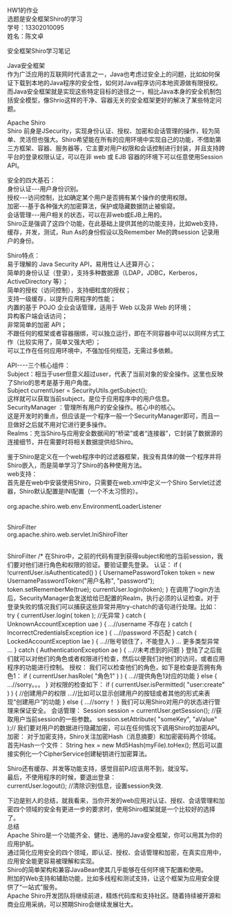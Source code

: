 HW1的作业  
选题是安全框架Shiro的学习  
学号：13302010095  
姓名：陈文卓  


安全框架Shiro学习笔记   

Java安全框架  
作为广泛应用的互联网时代语言之一，Java也考虑过安全上的问题，比如如何保证下载到本地的Java程序的安全性，如何对Java程序访问本地资源做有限授权。而Java安全框架就是实现这些特定目标的途径之一，相比Java本身的安全机制包括安全模型，像Shrio这样的干净、容器无关的安全框架更好的解决了某些特定问题。   

Apache Shiro   
Shiro 前身是JSecurity，实现身份认证、授权、加密和会话管理的操作，较为简单、灵活但也强大。Shiro希望能在所有的应用环境中实现自己的功能，不借助第三方框架、容器、服务器等，它主要对用户权限和会话控制进行封装，并且支持跨平台的登录权限认证，可以在非 web 或 EJB 容器的环境下可以任意使用Session API。   

安全的四大基石：   
身份认证---用户身份识别。   
授权---访问控制，比如确定某个用户是否拥有某个操作的使用权限。   
加密---基于各种强大的加密算法，保护或隐藏数据防止被偷窥。   
会话管理---用户相关的状态，可以在非web或EJB上用的。   
Shiro正是强调了这四个功能，在此基础上提供其他的功能支持，比如web支持，缓存，并发，测试，Run As的身份假设以及Remember Me的跨session 记录用户的身份。     

Shiro特点：   
易于理解的 Java Security API，易用性让人还算开心；   
简单的身份认证（登录），支持多种数据源（LDAP，JDBC，Kerberos，ActiveDirectory 等）；  
简单的授权（访问控制），支持细粒度的授权；  
支持一级缓存，以提升应用程序的性能；  
内置的基于 POJO 企业会话管理，适用于 Web 以及非 Web 的环境；  
异构客户端会话访问；  
非常简单的加密 API；  
不跟任何的框架或者容器捆绑，可以独立运行，即在不同容器中可以以同样方式工作（比较实用了，简单又强大吧）；  
可以工作在任何应用环境中，不强加任何规范，无需过多依赖。   

API----三个核心组件：   
Subject：相当于user但意义超过user，代表了当前对象的安全操作。这里也反映了Shrio的思考是基于用户角度。  
  Subject currentUser = SecurityUtils.getSubject();  
这样就可以获取当前subject，是位于应用程序中的用户信息。   
SecurityManager ：管理所有用户的安全操作。核心中的核心。   
这是开发时的重点，但应该是一个程序一般一个SecurityManager即可，而且一旦做好之后就不用对它进行更多操作。    
 Realms：充当Shiro与应用安全数据间的“桥梁”或者“连接器”，它封装了数据源的连接细节，并在需要时将相关数据提供给Shiro。   

鉴于Shiro是定义在一个web程序中的过滤器框架，我没有具体的做一个程序并将Shiro嵌入，而是简单学习了Shiro的各种使用方法。   
web支持：   
首先是在web中安装使用Shiro，只需要在web.xml中定义一个Shiro Servlet过滤器，Shiro默认配置是INI配置（一个不太习惯的）。   
  <listener>   
     <listener-class>org.apache.shiro.web.env.EnvironmentLoaderListener</listener-class>   
  </listener>   
  
  <filter>  <!--加入过滤器-->   
     <filter-name>ShiroFilter</filter-name>       
     <filter-class>org.apache.shiro.web.servlet.IniShiroFilter</filter-class>   
     <!-- 没有init-param属性就默认从classpath:shiro.ini装入INI配置 -->    
  </filter>   
  
  <filter-mapping>    
      <filter-name>ShiroFilter</filter-name>    
      <url-pattern>/*</url-pattern>     
  </filter-mapping>    
在Shiro中，之前的代码有提到获得subject和他的当前session，我们要对他们进行角色和权限的验证。要验证要先登录。   
认证：   
  if ( !currentUser.isAuthenticated() ) {       
     UsernamePasswordToken token = new UsernamePasswordToken("用户名称", "password");              
     token.setRememberMe(true);         
     currentUser.login(token);    
  }   
在调用了login方法后，SecurityManager会发送给给已配置的Realm，执行必须的认证检查。对于登录失败的情况我们可以捕获这些异常并用try-chatch的语句进行处理。比如：   
  try {       
    currentUser.login( token );    //无异常    
  } catch ( UnknownAccountException uae ) {        
    ...//username 不存在   
  } catch ( IncorrectCredentialsException ice ) {      
    ...//password 不匹配    
  } catch ( LockedAccountException lae ) {       
    ...//账号锁住了，不能登入    
  }         
    ... 更多类型异常 ...     
  } catch ( AuthenticationException ae ) {     
    ...//未考虑到的问题    
  }    
登陆了之后我们就可以对他们的角色或者权限进行检查，然后以便我们对他们的访问，或者应用程序的功能进行控制。     
授权：    
我们可以检查他们的角色，如下是检查是否拥有角色1：    
  if ( currentUser.hasRole( "角色1" ) ) {        
    ...//提供角色1对应的功能    
  } else {      
   ...//sorry。。。    
  }    
对权限的检查如下：     
  if ( currentUser.isPermitted( "user:create" ) ) {   //创建用户的权限      
    ...//比如可以显示创建用户的按钮或者其他的形式来表现“创建用户”的功能   
  } else {       
    ...//sorry！    
  }     
我们可以用Shiro对用户的状态进行管理来保证安全。    
会话管理：      
  Session session = currentUser.getSession(); //获取用户当前session的一些参数。     
  session.setAttribute( "someKey", "aValue" );//     
我们要对用户的数据进行隐藏加密，可以在任何情况下调用Shiro的加密API。    
加密：    
对于加密支持，Shiro关注加密Hash（消息摘要）和加密密码两个领域。     
首先Hash一个文件：     
  String hex = new Md5Hash(myFile).toHex();      
然后可以直接实例化一个CipherService创建秘钥进行加密算法。    

Shiro还有缓存、并发等功能支持，感觉目前PJ应该用不到，就没写。    
最后，不使用程序的时候，要退出登录：    
  currentUser.logout(); //清除识别信息，设置session失效.      


下边是别人的总结，就我看来，当你开发的web应用对认证、授权、会话管理和加密四个领域的安全有更进一步的要求时，使用Shiro框架就是一个比较好的选择了。     
总结    
Apache Shiro是一个功能齐全、健壮、通用的Java安全框架，你可以用其为你的应用护航。    
通过简化应用安全的四个领域，即认证、授权、会话管理和加密，在真实应用中，应用安全能更容易被理解和实现。    
Shiro的简单架构和兼容JavaBean使其几乎能够在任何环境下配置和使用。    
附加的Web支持和辅助功能，比如多线程和测试支持，让这个框架为应用安全提供了“一站式”服务。    
Apache Shiro开发团队将继续前进，精炼代码库和支持社区。随着持续被开源和商业应用采纳，可以预期Shiro会继续发展壮大。    

